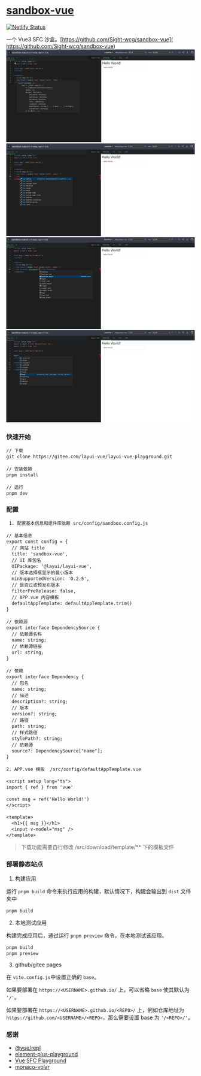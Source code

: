 # [sandbox-vue]( https://sandbox-vue.netlify.app)
[![Netlify Status](https://api.netlify.com/api/v1/badges/93cdb381-e59d-4854-a3c3-9f994ad63688/deploy-status)](https://app.netlify.com/sites/sandbox-vue/deploys)

一个 Vue3 SFC 沙盒。[https://github.com/Sight-wcg/sandbox-vue]( https://github.com/Sight-wcg/sandbox-vue)
![输入图片说明](public/image.png)
![输入图片说明](public/image1.png)
![输入图片说明](public/image2.png)
![输入图片说明](public/image4.png)

### 快速开始

```
// 下载
git clone https://gitee.com/layui-vue/layui-vue-playground.git

// 安装依赖
pnpm install

// 运行
pnpm dev

```

### 配置

```
 1. 配置基本信息和组件库依赖 src/config/sandbox.config.js

// 基本信息
export const config = {
  // 网站 title
  title: 'sandbox-vue',
  // UI 库包名
  UIPackage: '@layui/layui-vue',
  // 版本选择框显示的最小版本
  minSupportedVersion: '0.2.5',
  // 是否过滤预发布版本
  filterPreRelease: false,
  // APP.vue 内容模板
  defaultAppTemplate: defaultAppTemplate.trim()
}

// 依赖源
export interface DependencySource {
  // 依赖源名称
  name: string;
  // 依赖源链接
  url: string;
}

// 依赖
export interface Dependency {
  // 包名
  name: string;
  // 描述
  description?: string;
  // 版本
  version?: string;
  // 路径
  path: string;
  // 样式路径
  stylePath?: string;
  // 依赖源
  source?: DependencySource["name"];
}

2. APP.vue 模板  /src/config/defaultAppTemplate.vue 

<script setup lang="ts">
import { ref } from 'vue'

const msg = ref('Hello World!')
</script>

<template>
  <h1>{{ msg }}</h1>
  <input v-model="msg" />
</template>

```

> 下载功能需要自行修改 /src/download/template/\*\* 下的模板文件

### 部署静态站点

1. 构建应用

运行 `pnpm build` 命令来执行应用的构建，默认情况下，构建会输出到 `dist` 文件夹中

```
pnpm build
```

2. 本地测试应用

构建完成应用后，通过运行 `pnpm preview` 命令，在本地测试该应用。

```
pnpm build
pnpm preview
```

3. github/gitee pages

在 `vite.config.js`中设置正确的 `base`。

如果要部署在 `https://<USERNAME>.github.io/` 上，可以省略 `base` 使其默认为 `'/'`。

如果要部署在 `https://<USERNAME>.github.io/<REPO>/` 上，例如仓库地址为` https://github.com/<USERNAME>/<REPO>`，那么需要设置 base 为 `'/<REPO>/'`。

### 感谢 
- [@vue/repl](https://github.com/vuejs/repl)
- [element-plus-playground](https://github.com/element-plus/element-plus-playground)
- [Vue SFC Playground](https://sfc.vuejs.org/)
- [monaco-volar](https://github.com/Kingwl/monaco-volar)
